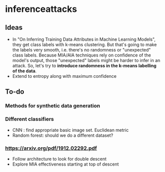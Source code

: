 # inferenceattacks

## Ideas
- In "On Inferring Training Data Attributes in Machine Learning Models", they get class labels with k-means clustering. But that's going to make the labels very smooth, i.e. there's no randomness or "unexpected" class labels. Because MIA/AIA techniques rely on confidence of the model's output, those "unexpected" labels might be harder to infer in an attack. So, let's try to **introduce randomness in the k-means labelling of the data**.
- Extend to entropy along with maximum confidence

## To-do

### Methods for synthetic data generation

### Different classifiers
- CNN : find appropriate basic image set. Euclidean metric
- Random forest: should we do a different dataset?

### https://arxiv.org/pdf/1912.02292.pdf
- Follow architecture to look for double descent
- Explore MIA effectiveness starting at top of descent

